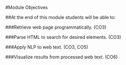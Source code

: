 #Module Objectives 

##At the end of this module students will be able to:

###Retrieve web page programmatically. (CO3)
 
###Parse HTML to search for desired elements. (CO3)
 
###Apply NLP to web text. (CO3, CO5)
 
###Visualize results from processed web text. (CO6)